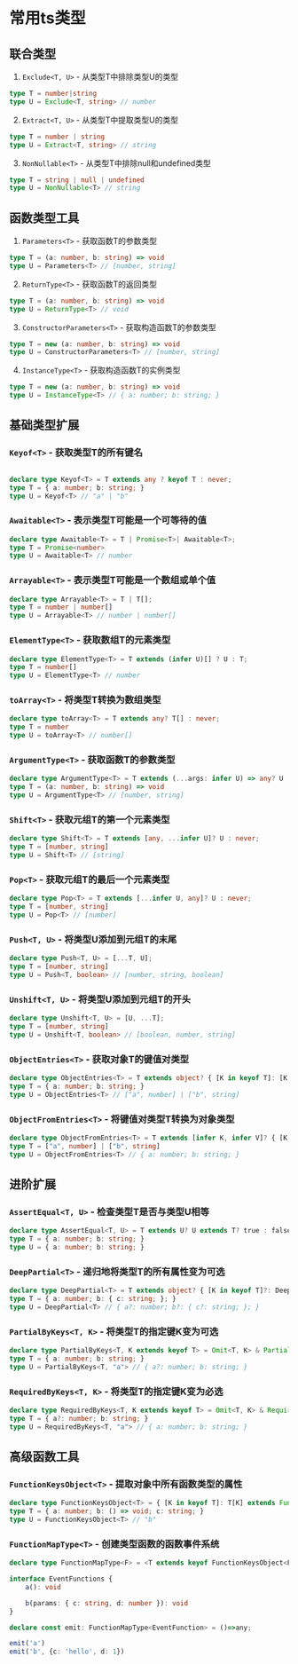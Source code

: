 # 常用ts类型

## 联合类型

1. `Exclude<T, U>` - 从类型T中排除类型U的类型
```ts
type T = number|string
type U = Exclude<T, string> // number
```
2. `Extract<T, U>` - 从类型T中提取类型U的类型
```ts
type T = number | string
type U = Extract<T, string> // string
```
3. `NonNullable<T>` - 从类型T中排除null和undefined类型
```ts
type T = string | null | undefined
type U = NonNullable<T> // string
```

## 函数类型工具
1. `Parameters<T>` - 获取函数T的参数类型
```ts
type T = (a: number, b: string) => void
type U = Parameters<T> // [number, string]
```
2. `ReturnType<T>` - 获取函数T的返回类型
```ts
type T = (a: number, b: string) => void
type U = ReturnType<T> // void
```
3. `ConstructorParameters<T>` - 获取构造函数T的参数类型
```ts
type T = new (a: number, b: string) => void
type U = ConstructorParameters<T> // [number, string]
```
4. `InstanceType<T>` - 获取构造函数T的实例类型
```ts
type T = new (a: number, b: string) => void
type U = InstanceType<T> // { a: number; b: string; }
```

## 基础类型扩展

### `Keyof<T>` - 获取类型T的所有键名
```ts

declare type Keyof<T> = T extends any ? keyof T : never;
type T = { a: number; b: string; }
type U = Keyof<T> // "a" | "b"
```
###  `Awaitable<T>` - 表示类型T可能是一个可等待的值
```ts
declare type Awaitable<T> = T | Promise<T>| Awaitable<T>;
type T = Promise<number>
type U = Awaitable<T> // number
```
###  `Arrayable<T>` - 表示类型T可能是一个数组或单个值
```ts
declare type Arrayable<T> = T | T[];
type T = number | number[]
type U = Arrayable<T> // number | number[]
```
### `ElementType<T>` - 获取数组T的元素类型

```ts
declare type ElementType<T> = T extends (infer U)[] ? U : T;
type T = number[]
type U = ElementType<T> // number
```

### `toArray<T>` - 将类型T转换为数组类型
```ts
declare type toArray<T> = T extends any? T[] : never;
type T = number
type U = toArray<T> // number[]

```
### `ArgumentType<T>` - 获取函数T的参数类型
```ts
declare type ArgumentType<T> = T extends (...args: infer U) => any? U : never;
type T = (a: number, b: string) => void
type U = ArgumentType<T> // [number, string]
```
###  `Shift<T>` - 获取元组T的第一个元素类型
```ts
declare type Shift<T> = T extends [any, ...infer U]? U : never;
type T = [number, string]
type U = Shift<T> // [string]
```
### `Pop<T>` - 获取元组T的最后一个元素类型
```ts
declare type Pop<T> = T extends [...infer U, any]? U : never;
type T = [number, string]
type U = Pop<T> // [number]
```
###  `Push<T, U>` - 将类型U添加到元组T的末尾
```ts
declare type Push<T, U> = [...T, U];
type T = [number, string]
type U = Push<T, boolean> // [number, string, boolean]
```
###  `Unshift<T, U>` - 将类型U添加到元组T的开头
```ts
declare type Unshift<T, U> = [U, ...T];
type T = [number, string]
type U = Unshift<T, boolean> // [boolean, number, string]
```
###  `ObjectEntries<T>` - 获取对象T的键值对类型
```ts
declare type ObjectEntries<T> = T extends object? { [K in keyof T]: [K, T[K]] }[keyof T] : never;
type T = { a: number; b: string; }
type U = ObjectEntries<T> // ["a", number] | ["b", string]
```
### `ObjectFromEntries<T>` - 将键值对类型T转换为对象类型
```ts
declare type ObjectFromEntries<T> = T extends [infer K, infer V]? { [K in K]: V } : never;
type T = ["a", number] | ["b", string]
type U = ObjectFromEntries<T> // { a: number; b: string; }  
```
## 进阶扩展

###  `AssertEqual<T, U>` - 检查类型T是否与类型U相等
```ts
declare type AssertEqual<T, U> = T extends U? U extends T? true : false : false;
type T = { a: number; b: string; }
type U = { a: number; b: string; }
```
###  `DeepPartial<T>` - 递归地将类型T的所有属性变为可选
```ts
declare type DeepPartial<T> = T extends object? { [K in keyof T]?: DeepPartial<T[K]> } : T;
type T = { a: number; b: { c: string; }; }
type U = DeepPartial<T> // { a?: number; b?: { c?: string; }; }
```
### `PartialByKeys<T, K>` - 将类型T的指定键K变为可选
```ts
declare type PartialByKeys<T, K extends keyof T> = Omit<T, K> & Partial<Pick<T, K>>;
type T = { a: number; b: string; }
type U = PartialByKeys<T, "a"> // { a?: number; b: string; }

```
###  `RequiredByKeys<T, K>` - 将类型T的指定键K变为必选
```ts
declare type RequiredByKeys<T, K extends keyof T> = Omit<T, K> & Required<Pick<T, K>>;
type T = { a?: number; b: string; }
type U = RequiredByKeys<T, "a"> // { a: number; b: string; }

```

## 高级函数工具

### `FunctionKeysObject<T>` - 提取对象中所有函数类型的属性
```ts
declare type FunctionKeysObject<T> = { [K in keyof T]: T[K] extends Function? K : never }[keyof T];
type T = { a: number; b: () => void; c: string; }
type U = FunctionKeysObject<T> // "b"
```

### `FunctionMapType<T>` - 创建类型函数的函数事件系统

```ts
declare type FunctionMapType<F> = <T extends keyof FunctionKeysObject<F>>(key: T, ...args: F<T> extends ((...args: infer P) => any) ? P : never[]) => void;

interface EventFunctions {
    a(): void

    b(params: { c: string, d: number }): void
}

declare const emit: FunctionMapType<EventFunction> = ()=>any; 

emit('a')
emit('b', {c: 'hello', d: 1})
```
